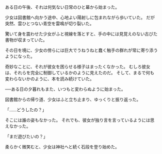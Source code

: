 <!-- title: エルドリッチ・ホラー ダンジョンの伝承 -->

ある日の午後、それは何気ない日常のひと幕から始まった。

少女は図書館へ向かう途中、心地よい陽射しに包まれながら歩いていた。
だが突然、雲ひとつない青空を雷鳴が切り裂いた。

驚いて身を震わせた少女がふと視線を落とすと、手の中には見覚えのない古びた書物が収まっていた。

その日を境に、少女の傍らには巨大でうねうねと蠢く触手の群れが常に寄り添うようになった。

奇妙なことに、それが彼女を困らせる様子はまったくなかった。
むしろ彼女は、それらを完全に制御しているかのように見えたのだ。
そして、まるで何も変わらないかのように、本を読み続けていた。

──ある日の夕暮れもまた、いつもと変わらぬように始まった。

図書館からの帰り道、少女はふと立ち止まり、ゆっくりと振り返った。

「……どうしたの？」

そこには誰の姿もなかった。
それでも、彼女が独り言を言っているようには思えなかった。

「まだ遊びたいの？」

柔らかく微笑むと、少女は神社へと続く石段を登り始めた。
